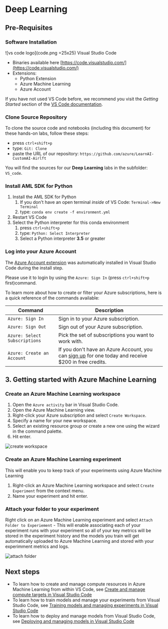 # Deep Learning

## Pre-Requisites

### Software Installation

![vs code logo](code.png =25x25) Visual Studio Code

- Binaries available here [https://code.visualstudio.com/](https://code.visualstudio.com/)
- Extensions:
  - Python Extension
  - Azure Machine Learning
  - Azure Account

If you have not used VS Code before, we recommend you visit the *Getting Started* section of the [VS Code documentation](https://code.visualstudio.com/docs).

### Clone Source Repository

To clone the source code and notebooks (including this document) for these hands-on labs, follow these steps:

- press ```ctrl+shift+p```
- type: ```Git: Clone```
- paste the URL of our repository: ```https://github.com/azure/LearnAI-CustomAI-Airlft```

You will find the sources for our **Deep Learning** labs in the subfolder: ```VS_code```.

### Install AML SDK for Python

1. Install the AML SDK for Python
   1. If you don't have an open terminal *inside* of VS Code: ```Terminal->New Terminal```
   2. type: ```conda env create -f environment.yml```
2. Restart VS Code
3. Select the Python interpreter for this conda environment
   1. press ```ctrl+shift+p```
   2. type: ```Python: Select Interpreter```
   3. Select a Python interpreter **3.5** or greater


### Log into your Azure Account

The [Azure Account extension](https://marketplace.visualstudio.com/items?itemName=ms-vscode.azure-account) was automatically installed in Visual Studio Code during the install step.

Please use it to login by using the `Azure: Sign In` (press ```ctrl+shift+p``` first)command.

To learn more about how to create or filter your Azure subscriptions, here is a quick reference of the commands available:

| Command | Description |
| --- |---|
| `Azure: Sign In`  | Sign in to your Azure subscription.
| `Azure: Sign Out` | Sign out of your Azure subscription.
| `Azure: Select Subscriptions` | Pick the set of subscriptions you want to work with.
| `Azure: Create an Account`  | If you don't have an Azure Account, you can [sign up](https://azure.microsoft.com/en-us/free/?utm_source=campaign&utm_campaign=vscode-azure-account&mktingSource=vscode-azure-account) for one today and receive $200 in free credits.

## 3. Getting started with Azure Machine Learning

### Create an Azure Machine Learning workspace

1. Open the `Azure activity` bar in Visual Studio Code.
1. Open the Azure Machine Learning view.
1. Right-click your Azure subscription and select `Create Workspace`.
1. Specify a name for your new workspace.
1. Select an existing resource group or create a new one using the wizard in the command palette.
1. Hit enter.

![create workspace](./media/createworkspace.gif)

### Create an Azure Machine Learning experiment

This will enable you to keep track of your experiments using Azure Machine Learning

1. Right-click an Azure Machine Learning workspace and select `Create Experiment` from the context menu.
1. Name your experiment and hit enter.

### Attach your folder to your experiment

Right click on an Azure Machine Learning experiment and select `Attach Folder to Experiement` - This will enable associating each of your experiment runs with your experiment so all of your key metrics will be stored in the experiment history and the models you train will get automatically uploaded to Azure Machine Learning and stored with your experimment metrics and logs.

![attach folder](./media/attachfolder.gif)

## Next steps

- To learn how to create and manage compute resources in Azure Machine Learning from within VS Code, see [Create and manage compute targets in Visual Studio Code](manage-compute-aml-vscode.md)
- To learn how to train models and manage your experiments from Visual Studio Code, see [Training models and managing experiments in Visual Studio Code](train-models-aml-vscode.md)
- To learn how to deploy and manage models from Visual Studio Code, see [Deploying and managing models in Visual Studio Code](deploy-models-aml-vscode.md)
